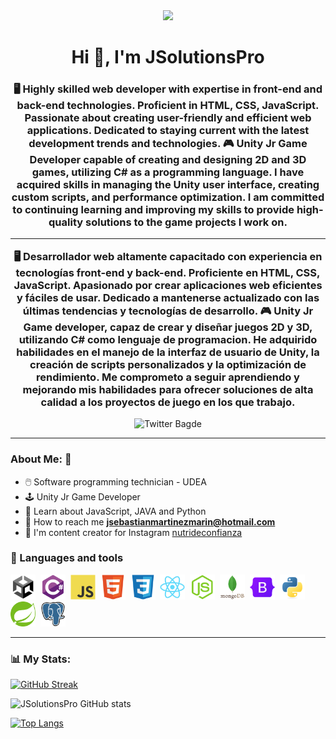 <div id="header" align="center">
  <img src="https://media.giphy.com/media/i1JHRZSXO9LZZDHqii/giphy.gif" width="200" />
  <h1 align="center">Hi 👋, I'm JSolutionsPro</h1>
  <h3 align="center">
    <p>🖥️ Highly skilled web developer with expertise in front-end and back-end technologies. Proficient in HTML, CSS, JavaScript. Passionate about creating user-friendly and efficient web applications. Dedicated to staying current with the latest development trends and technologies. 🎮 Unity Jr Game Developer capable of creating and designing 2D and 3D games, utilizing C# as a programming language. I have acquired skills in managing the Unity user interface, creating custom scripts, and performance optimization. I am committed to continuing learning and improving my skills to provide high-quality solutions to the game projects I work on.</p>




</p>
    <hr>
    <p>🖥️ Desarrollador web altamente capacitado con experiencia en tecnologías front-end y back-end. Proficiente en HTML, CSS, JavaScript. Apasionado por crear aplicaciones web eficientes y fáciles de usar. Dedicado a mantenerse actualizado con las últimas tendencias y tecnologías de desarrollo. 🎮 Unity Jr Game developer, capaz de crear y diseñar juegos 2D y 3D, utilizando C# como lenguaje de programacion. He adquirido habilidades en el manejo de la interfaz de usuario de Unity, la creación de scripts personalizados y la optimización de rendimiento. Me comprometo a seguir aprendiendo y mejorando mis habilidades para ofrecer soluciones de alta calidad a los proyectos de juego en los que trabajo.</p>
  </h3>
</div>

<div id="badges" align="center">
  <a href"https://twitter.com/nutrisebastian" target="_blank">
    <img src="https://img.shields.io/twitter/follow/nutrisebastian?color=blue&logo=twitter&style=for-the-badge"
         alt="Twitter Bagde" />
    <a/>
    </div>
  
  ---
  
### About Me: 👋
  
  - 🖱️ Software programming technician - UDEA
  - 🕹️ Unity Jr Game Developer
  - 🧠 Learn about JavaScript, JAVA and Python
  - 📧 How to reach me **jsebastianmartinezmarin@hotmail.com**
  - 📱 I'm content creator for Instagram [nutrideconfianza](https://www.instagram.com/nutrideconfianza)
  
 <div align="left">
   <h3> 🔨 Languages and tools</h3>
   <div>
     <img src="https://github.com/devicons/devicon/blob/master/icons/unity/unity-original.svg" tittle="Unity" alt="Unity" width="40" height="40"/>&nbsp;
     <img src="https://github.com/devicons/devicon/blob/master/icons/csharp/csharp-original.svg" tittle="CSharp" alt="CSharp" width="40" height="40"/>&nbsp;
     <img src="https://github.com/devicons/devicon/blob/master/icons/javascript/javascript-original.svg" title="JavaScript" alt="JavaScript" width="40" height="40"/>&nbsp;
     <img src="https://github.com/devicons/devicon/blob/master/icons/html5/html5-original.svg" title="HTML5" alt="HTML5" width="40" height="40"/>&nbsp;
     <img src="https://github.com/devicons/devicon/blob/master/icons/css3/css3-original.svg" title="CSS" alt="CSS" width="40" height="40"/>&nbsp;
     <img src="https://github.com/devicons/devicon/blob/master/icons/react/react-original.svg" title="React" alt="React" width="40" height="40"/>&nbsp;
     <img src="https://github.com/devicons/devicon/blob/master/icons/nodejs/nodejs-original.svg" title="NodeJS" alt="NodeJS" width="40" height="40"/>&nbsp;
     <img src="https://github.com/devicons/devicon/blob/master/icons/mongodb/mongodb-original-wordmark.svg" title="MongoDB" alt="MongoDB" width="40" height="40"/>&nbsp;
     <img src="https://github.com/devicons/devicon/blob/master/icons/bootstrap/bootstrap-original.svg" title="Bootstrap" alt="Bootstrap" width="40" height="40"/>&nbsp;
     <img src="https://github.com/devicons/devicon/blob/master/icons/python/python-original.svg" title="Python" alt="Python" width="40" height="40"/>&nbsp;
     <img src="https://github.com/devicons/devicon/blob/master/icons/spring/spring-original.svg" title="Spring" alt="Spring" width="40" height="40"/>&nbsp;
     <img src="https://github.com/devicons/devicon/blob/master/icons/postgresql/postgresql-original.svg" title="Postgresql" alt="Postgresql" width="40" height="40"/>&nbsp;
   </div>
   
   ---
   
  ### 📊 My Stats:
   
   [![GitHub Streak](http://github-readme-streak-stats.herokuapp.com?user=JSolutionsPro&theme=radical)](https://git.io/streak-stats)
   
   ![JSolutionsPro GitHub stats](https://github-readme-stats.vercel.app/api?username=JSolutionsPro&show_icons=true&theme=radical)
   
   [![Top Langs](https://github-readme-stats.vercel.app/api/top-langs/?username=JSolutionsPro&layout=compact)](https://github.com/anuraghazra/github-readme-stats)
   
   
   
     
     
     
  
  
  

<!--
**JSolutionsPro/JSolutionsPro** is a ✨ _special_ ✨ repository because its `README.md` (this file) appears on your GitHub profile.

Here are some ideas to get you started:

- 🔭 I’m currently working on ...
- 🌱 I’m currently learning ...
- 👯 I’m looking to collaborate on ...
- 🤔 I’m looking for help with ...
- 💬 Ask me about ...
- 📫 How to reach me: ...
- 😄 Pronouns: ...
- ⚡ Fun fact: ...
-->
